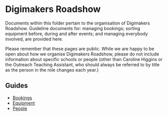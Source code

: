 # Digimakers Roadshow

Documents within this folder pertain to the organisation of Digimakers Roadshow. Guideline documents for: managing bookings; sorting equipment before, during and after events; and managing everybody involved, are provided here.

Please remember that these pages are public. While we are happy to be open about how we organise Digimakers Roadshow, please do not include information about specific schools or people (other than Caroline Higgins or the Outreach Teaching Assistant, who should always be referred to by title as the person in the role changes each year.)

## Guides

* [Bookings](Bookings.md)
* [Equipment](Equipment.md)
* [People](People.md)
